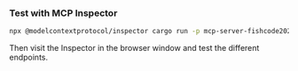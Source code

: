 ### Test with MCP Inspector

```bash
npx @modelcontextprotocol/inspector cargo run -p mcp-server-fishcode2025
```

Then visit the Inspector in the browser window and test the different endpoints.